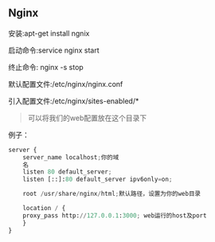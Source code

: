 ## Nginx

安装:apt-get install ngnix

启动命令:service nginx start

终止命令: nginx -s stop

默认配置文件:/etc/nginx/nginx.conf

引入配置文件:/etc/nginx/sites-enabled/*

> 可以将我们的web配置放在这个目录下

例子：
```python
server {
    server_name localhost;你的域
    名
    listen 80 default_server;
    listen [::]:80 default_server ipv6only=on;

    root /usr/share/nginx/html;默认路径，设置为你的web目录

    location / {
    proxy_pass http://127.0.0.1:3000; web运行的host及port
    }
}
```
